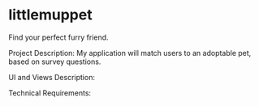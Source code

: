 # littlemuppet
Find your perfect furry friend.

Project Description:
    My application will match users to an adoptable pet, based on survey questions.  
    
    
    
UI and Views Description:




Technical Requirements:


    
